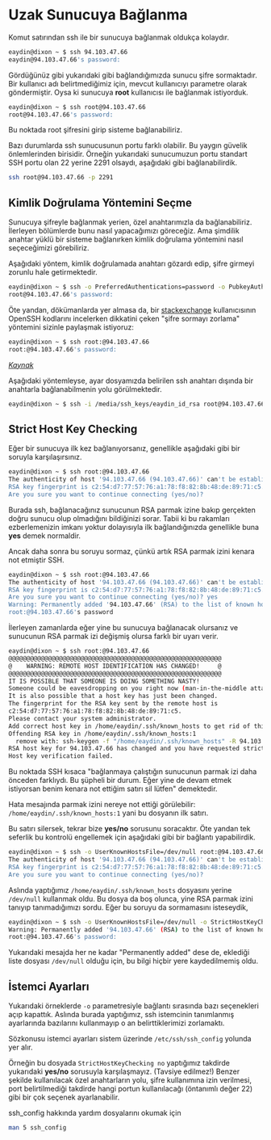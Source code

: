 # Uzak Sunucuya Bağlanma

Komut satırından ssh ile bir sunucuya bağlanmak oldukça kolaydır.

```bash
eaydin@dixon ~ $ ssh 94.103.47.66
eaydin@94.103.47.66's password: 
```

Gördüğünüz gibi yukarıdaki gibi bağlandığımızda sunucu şifre sormaktadır. Bir kullanıcı adı belirtmediğimiz için, mevcut kullanıcıyı parametre olarak göndermiştir. Oysa ki sunucuya **root** kullanıcısı ile bağlanmak istiyorduk.

```bash
eaydin@dixon ~ $ ssh root@94.103.47.66
root@94.103.47.66's password:
```

Bu noktada root şifresini girip sisteme bağlanabiliriz.

Bazı durumlarda ssh sunucusunun portu farklı olabilir. Bu yaygın güvelik önlemlerinden birisidir. Örneğin yukarıdaki sunucumuzun portu standart SSH portu olan 22 yerine 2291 olsaydı, aşağıdaki gibi bağlanabilirdik.

```bash
ssh root@94.103.47.66 -p 2291
```

## Kimlik Doğrulama Yöntemini Seçme

Sunucuya şifreyle bağlanmak yerien, özel anahtarımızla da bağlanabiliriz. İlerleyen bölümlerde bunu nasıl yapacağımızı göreceğiz. Ama şimdilik anahtar yüklü bir sisteme bağlanırken kimlik doğrulama yöntemini nasıl seçeceğimizi görebiliriz.

Aşağıdaki yöntem, kimlik doğrulamada anahtarı gözardı edip, şifre girmeyi zorunlu hale getirmektedir.

```bash
eaydin@dixon ~ $ ssh -o PreferredAuthentications=password -o PubkeyAuthentication=no root@94.103.47.66
root@94.103.47.66's password: 
```

Öte yandan, dökümanlarda yer almasa da, bir [stackexchange](http://stackexchange.com) kullanıcısının OpenSSH kodlarını incelerken dikkatini çeken "şifre sormayı zorlama" yöntemini sizinle paylaşmak istiyoruz:

```bash
eaydin@dixon ~ $ ssh root:@94.103.47.66
root:@94.103.47.66's password:
```
[*Kaynak*](http://unix.stackexchange.com/a/124582)


Aşağıdaki yöntemleyse, ayar dosyamızda belirilen ssh anahtarı dışında bir anahtarla bağlanabilmenin yolu görülmektedir.

```bash
eaydin@dixon ~ $ ssh -i /media/ssh_keys/eaydin_id_rsa root@94.103.47.66
```

## Strict Host Key Checking

Eğer bir sunucuya ilk kez bağlanıyorsanız, genellikle aşağıdaki gibi bir soruyla karşılaşırsınız.

```bash
eaydin@dixon ~ $ ssh root:@94.103.47.66
The authenticity of host '94.103.47.66 (94.103.47.66)' can't be established.
RSA key fingerprint is c2:54:d7:77:57:76:a1:78:f8:82:8b:48:de:89:71:c5.
Are you sure you want to continue connecting (yes/no)? 
```

Burada ssh, bağlanacağınız sunucunun RSA parmak izine bakıp gerçekten doğru sunucu olup olmadığını bildiğinizi sorar. Tabii ki bu rakamları ezberlemenizin imkanı yoktur dolayısıyla ilk bağlandığınızda genellikle buna **yes** demek normaldir.

Ancak daha sonra bu soruyu sormaz, çünkü artık RSA parmak izini kenara not etmiştir SSH. 

```bash
eaydin@dixon ~ $ ssh root:@94.103.47.66
The authenticity of host '94.103.47.66 (94.103.47.66)' can't be established.
RSA key fingerprint is c2:54:d7:77:57:76:a1:78:f8:82:8b:48:de:89:71:c5.
Are you sure you want to continue connecting (yes/no)? yes
Warning: Permanently added '94.103.47.66' (RSA) to the list of known hosts.
root:@94.103.47.66's password
```

İlerleyen zamanlarda eğer yine bu sunucuya bağlanacak olursanız ve sunucunun RSA parmak izi değişmiş olursa farklı bir uyarı verir.

```bash
eaydin@dixon ~ $ ssh root:@94.103.47.66
@@@@@@@@@@@@@@@@@@@@@@@@@@@@@@@@@@@@@@@@@@@@@@@@@@@@@@@@@@@
@    WARNING: REMOTE HOST IDENTIFICATION HAS CHANGED!     @
@@@@@@@@@@@@@@@@@@@@@@@@@@@@@@@@@@@@@@@@@@@@@@@@@@@@@@@@@@@
IT IS POSSIBLE THAT SOMEONE IS DOING SOMETHING NASTY!
Someone could be eavesdropping on you right now (man-in-the-middle attack)!
It is also possible that a host key has just been changed.
The fingerprint for the RSA key sent by the remote host is
c2:54:d7:77:57:76:a1:78:f8:82:8b:48:de:89:71:c5.
Please contact your system administrator.
Add correct host key in /home/eaydin/.ssh/known_hosts to get rid of this message.
Offending RSA key in /home/eaydin/.ssh/known_hosts:1
  remove with: ssh-keygen -f "/home/eaydin/.ssh/known_hosts" -R 94.103.47.66
RSA host key for 94.103.47.66 has changed and you have requested strict checking.
Host key verification failed.
```

Bu noktada SSH kısaca "bağlanmaya çalıştığın sunucunun parmak izi daha önceden farklıydı. Bu şüpheli bir durum. Eğer yine de devam etmek istiyorsan benim kenara not ettiğim satırı sil lütfen" demektedir.

Hata mesajında parmak izini nereye not ettiği görülebilir: ```/home/eaydin/.ssh/known_hosts:1``` yani bu dosyanın ilk satırı.

Bu satırı silersek, tekrar bize **yes/no** sorusunu soracaktır. Öte yandan tek seferlik bu kontrolü engellemek için aşağıdaki gibi bir bağlantı yapabilirdik.

```bash
eaydin@dixon ~ $ ssh -o UserKnownHostsFile=/dev/null root:@94.103.47.66
The authenticity of host '94.103.47.66 (94.103.47.66)' can't be established.
RSA key fingerprint is c2:54:d7:77:57:76:a1:78:f8:82:8b:48:de:89:71:c5.
Are you sure you want to continue connecting (yes/no)? 
```

Aslında yaptığımız ```/home/eaydin/.ssh/known_hosts``` dosyasını yerine ```/dev/null``` kullanmak oldu. Bu dosya da boş olunca, yine RSA parmak izini tanıyıp tanımadığımızı sordu. Eğer bu soruyu da sormamasını isteseydik,

```bash
eaydin@dixon ~ $ ssh -o UserKnownHostsFile=/dev/null -o StrictHostKeyChecking=no root:@94.103.47.66
Warning: Permanently added '94.103.47.66' (RSA) to the list of known hosts.
root:@94.103.47.66's password: 
```

Yukarıdaki mesajda her ne kadar "Permanently added" dese de, eklediği liste dosyası ```/dev/null``` olduğu için, bu bilgi hiçbir yere kaydedilmemiş oldu.

## İstemci Ayarları

Yukarıdaki örneklerde ```-o``` parametresiyle bağlantı sırasında bazı seçenekleri açıp kapattık. Aslında burada yaptığımız, ssh istemcinin tanımlanmış ayarlarında bazılarını kullanmayıp o an belirttiklerimizi zorlamaktı.

Sözkonusu istemci ayarları sistem üzerinde ```/etc/ssh/ssh_config``` yolunda yer alır.

Örneğin bu dosyada ```StrictHostKeyChecking no``` yaptığımız takdirde yukarıdaki **yes/no** sorusuyla karşılaşmayız. (Tavsiye edilmez!) Benzer şekilde kullanılacak özel anahtarların yolu, şifre kullanımına izin verilmesi, port belirtilmediği takdirde hangi portun kullanılacağı (öntanımlı değer 22) gibi bir çok seçenek ayarlanabilir.

ssh_config hakkında yardım dosyalarını okumak için

```bash
man 5 ssh_config
```
